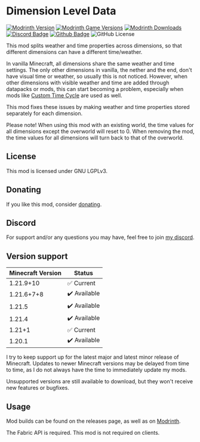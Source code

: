 # Dimension Level Data

[![Modrinth Version](https://img.shields.io/modrinth/v/bkJ2cuX0?logo=modrinth&color=008800)](https://modrinth.com/mod/dimension-level-data)
[![Modrinth Game Versions](https://img.shields.io/modrinth/game-versions/bkJ2cuX0?logo=modrinth&color=008800)](https://modrinth.com/mod/dimension-level-data)
[![Modrinth Downloads](https://img.shields.io/modrinth/dt/bkJ2cuX0?logo=modrinth&color=008800)](https://modrinth.com/mod/dimension-level-data)
[![Discord Badge](https://img.shields.io/badge/chat-discord-%235865f2)](https://discord.gg/CNNkyWRkqm)
[![Github Badge](https://img.shields.io/badge/github-dimensionleveldata-white?logo=github)](https://github.com/eclipseisoffline/dimensionleveldata)
![GitHub License](https://img.shields.io/github/license/eclipseisoffline/dimensionleveldata)

This mod splits weather and time properties across dimensions, so that different dimensions can have a different time/weather.

In vanilla Minecraft, all dimensions share the same weather and time settings. The only other dimensions in vanilla,
the nether and the end, don't have visual time or weather, so usually this is not noticed. However, when other dimensions
with visible weather and time are added through datapacks or mods, this can start becoming a problem, especially when mods
like [Custom Time Cycle](https://modrinth.com/mod/customtimecycle) are used as well.

This mod fixes these issues by making weather and time properties stored separately for each dimension.

Please note! When using this mod with an existing world, the time values for all dimensions except the overworld will reset
to 0. When removing the mod, the time values for all dimensions will turn back to that of the overworld.

## License

This mod is licensed under GNU LGPLv3.

## Donating

If you like this mod, consider [donating](https://buymeacoffee.com/eclipseisoffline).

## Discord

For support and/or any questions you may have, feel free to join [my discord](https://discord.gg/CNNkyWRkqm).

## Version support

| Minecraft Version | Status       |
|-------------------|--------------|
| 1.21.9+10         | ✅ Current    |
| 1.21.6+7+8        | ✔️ Available |
| 1.21.5            | ✔️ Available |
| 1.21.4            | ✔️ Available |
| 1.21+1            | ✅ Current    |
| 1.20.1            | ✔️ Available |

I try to keep support up for the latest major and latest minor release of Minecraft. Updates to newer Minecraft
versions may be delayed from time to time, as I do not always have the time to immediately update my mods.

Unsupported versions are still available to download, but they won't receive new features or bugfixes.

## Usage

Mod builds can be found on the releases page, as well as on [Modrinth](https://modrinth.com/mod/dimension-level-data).

The Fabric API is required. This mod is not required on clients.
